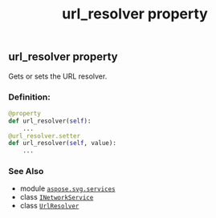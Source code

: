 ﻿---
title: url_resolver property
second_title: Aspose.SVG for Python via .NET API References
description: 
type: docs
weight: 40
url: /python-net/aspose.svg.services/inetworkservice/url_resolver/
is_root: false
---

## url_resolver property


Gets or sets the URL resolver.
### Definition:
```python
@property
def url_resolver(self):
    ...
@url_resolver.setter
def url_resolver(self, value):
    ...
```

### See Also
* module [`aspose.svg.services`](../../)
* class [`INetworkService`](/svg/python-net/aspose.svg.services/inetworkservice)
* class [`UrlResolver`](/svg/python-net/aspose.svg.net/urlresolver)
